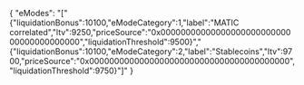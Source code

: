 {
  "eModes": "[\"{\"liquidationBonus\":10100,\"eModeCategory\":1,\"label\":\"MATIC correlated\",\"ltv\":9250,\"priceSource\":\"0x0000000000000000000000000000000000000000\",\"liquidationThreshold\":9500}\",\"{\"liquidationBonus\":10100,\"eModeCategory\":2,\"label\":\"Stablecoins\",\"ltv\":9700,\"priceSource\":\"0x0000000000000000000000000000000000000000\",\"liquidationThreshold\":9750}\"]"
}
